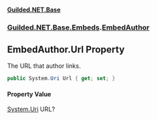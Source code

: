 #### [Guilded.NET.Base](Guilded_NET_Base.md 'Guilded.NET.Base')
### [Guilded.NET.Base.Embeds](Guilded_NET_Base.md#Guilded_NET_Base_Embeds 'Guilded.NET.Base.Embeds').[EmbedAuthor](EmbedAuthor.md 'Guilded.NET.Base.Embeds.EmbedAuthor')
## EmbedAuthor.Url Property
The URL that author links.  
```csharp
public System.Uri Url { get; set; }
```
#### Property Value
[System.Uri](https://docs.microsoft.com/en-us/dotnet/api/System.Uri 'System.Uri')
URL?

